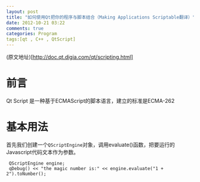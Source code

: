 ```yaml
---
layout: post
title: "如何使用Qt把你的程序与脚本结合（Making Applications Scriptable翻译）"
date: 2012-10-21 03:22
comments: true
categories: Program
tags:[qt , C++ , QtScript]
---
```


(原文地址)[http://doc.qt.digia.com/qt/scripting.html]

# 前言
Qt Script 是一种基于ECMAScript的脚本语言，建立的标准是ECMA-262

# 基本用法

首先我们创建一个`QScriptEngine`对象，调用evaluate()函数，把要运行的Javascript代码文本作为参数。

```
 QScriptEngine engine;
 qDebug() << "the magic number is:" << engine.evaluate("1 + 2").toNumber();
```
